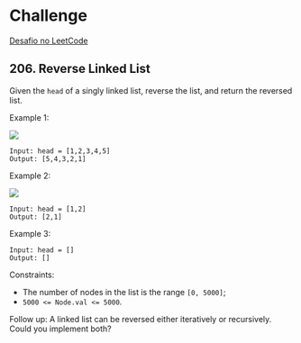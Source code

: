 # Challenge

[Desafio no LeetCode](https://leetcode.com/problems/reverse-linked-list/description/)

## 206. Reverse Linked List

Given the `head` of a singly linked list, reverse the list, and return the reversed list.

Example 1:

![](https://assets.leetcode.com/uploads/2021/02/19/rev1ex1.jpg)

```
Input: head = [1,2,3,4,5]
Output: [5,4,3,2,1]
```

Example 2:

![](https://assets.leetcode.com/uploads/2021/02/19/rev1ex2.jpg)

```
Input: head = [1,2]
Output: [2,1]
```

Example 3:

```
Input: head = []
Output: []
```

Constraints:

- The number of nodes in the list is the range `[0, 5000]`;
- `5000 <= Node.val <= 5000`.

Follow up: A linked list can be reversed either iteratively or recursively. Could you implement both?
